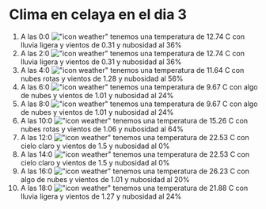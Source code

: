 # Clima en celaya en el dia 3

1. A las 0:0 !["icon weather"](http://openweathermap.org/img/w/10n.png) tenemos una temperatura de 12.74 C con lluvia ligera y  vientos de 0.31 y nubosidad al 36%
1. A las 2:0 !["icon weather"](http://openweathermap.org/img/w/10n.png) tenemos una temperatura de 12.74 C con lluvia ligera y  vientos de 0.31 y nubosidad al 36%
1. A las 4:0 !["icon weather"](http://openweathermap.org/img/w/04n.png) tenemos una temperatura de 11.64 C con nubes rotas y  vientos de 1.28 y nubosidad al 56%
1. A las 6:0 !["icon weather"](http://openweathermap.org/img/w/02n.png) tenemos una temperatura de 9.67 C con algo de nubes y  vientos de 1.01 y nubosidad al 24%
1. A las 8:0 !["icon weather"](http://openweathermap.org/img/w/02d.png) tenemos una temperatura de 9.67 C con algo de nubes y  vientos de 1.01 y nubosidad al 24%
1. A las 10:0 !["icon weather"](http://openweathermap.org/img/w/04d.png) tenemos una temperatura de 15.26 C con nubes rotas y  vientos de 1.06 y nubosidad al 64%
1. A las 12:0 !["icon weather"](http://openweathermap.org/img/w/01d.png) tenemos una temperatura de 22.53 C con cielo claro y  vientos de 1.5 y nubosidad al 0%
1. A las 14:0 !["icon weather"](http://openweathermap.org/img/w/01d.png) tenemos una temperatura de 22.53 C con cielo claro y  vientos de 1.5 y nubosidad al 0%
1. A las 16:0 !["icon weather"](http://openweathermap.org/img/w/02d.png) tenemos una temperatura de 26.23 C con algo de nubes y  vientos de 1.01 y nubosidad al 20%
1. A las 18:0 !["icon weather"](http://openweathermap.org/img/w/10d.png) tenemos una temperatura de 21.88 C con lluvia ligera y  vientos de 1.27 y nubosidad al 24%
